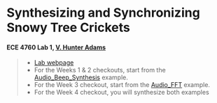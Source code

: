 # Synthesizing and Synchronizing Snowy Tree Crickets
#### ECE 4760 Lab 1, [V. Hunter Adams](https://vanhunteradams.com/)

> - [Lab webpage](https://vanhunteradams.com/Pico/Cricket/Crickets.html)
> - For the Weeks 1 & 2 checkouts, start from the [Audio_Beep_Synthesis](Audio_Beep_Synthesis) example.
> - For the Week 3 checkout, start from the [Audio_FFT](Audio_FFT) example.
> - For the Week 4 checkout, you will synthesize both examples